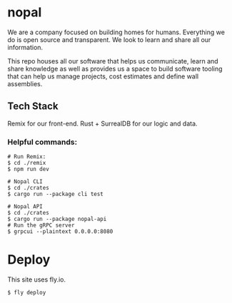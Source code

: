 # nopal

We are a company focused on building homes for humans. Everything we do is open source and transparent. We look to learn and share all our information.

This repo houses all our software that helps us communicate, learn and share knowledge as well as provides us a space to build software tooling that can help us manage projects, cost estimates and define wall assemblies.

## Tech Stack
Remix for our front-end.
Rust + SurrealDB for our logic and data.

### Helpful commands:

```
# Run Remix:
$ cd ./remix
$ npm run dev

# Nopal CLI
$ cd ./crates
$ cargo run --package cli test

# Nopal API
$ cd ./crates
$ cargo run --package nopal-api
# Run the gRPC server
$ grpcui --plaintext 0.0.0.0:8080
```


# Deploy

This site uses fly.io.

```bash
$ fly deploy
```
